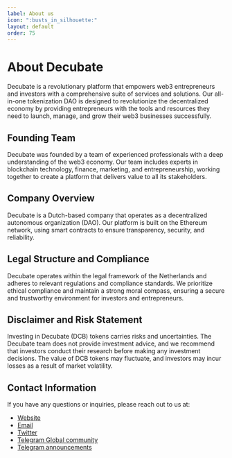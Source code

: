 ```yaml
---
label: About us
icon: ":busts_in_silhouette:"
layout: default
order: 75
---
```

# About Decubate

Decubate is a revolutionary platform that empowers web3 entrepreneurs and investors with a comprehensive suite of services and solutions. Our all-in-one tokenization DAO is designed to revolutionize the decentralized economy by providing entrepreneurs with the tools and resources they need to launch, manage, and grow their web3 businesses successfully.

## Founding Team

Decubate was founded by a team of experienced professionals with a deep understanding of the web3 economy. Our team includes experts in blockchain technology, finance, marketing, and entrepreneurship, working together to create a platform that delivers value to all its stakeholders.

## Company Overview

Decubate is a Dutch-based company that operates as a decentralized autonomous organization (DAO). Our platform is built on the Ethereum network, using smart contracts to ensure transparency, security, and reliability.

## Legal Structure and Compliance

Decubate operates within the legal framework of the Netherlands and adheres to relevant regulations and compliance standards. We prioritize ethical compliance and maintain a strong moral compass, ensuring a secure and trustworthy environment for investors and entrepreneurs.

## Disclaimer and Risk Statement

Investing in Decubate (DCB) tokens carries risks and uncertainties. The Decubate team does not provide investment advice, and we recommend that investors conduct their research before making any investment decisions. The value of DCB tokens may fluctuate, and investors may incur losses as a result of market volatility.

## Contact Information

If you have any questions or inquiries, please reach out to us at:

- [Website](https://decubate.com/)
- [Email](mailto:info@decubate.com)
- [Twitter](https://twitter.com/Decubate)
- [Telegram Global community](https://t.me/decubate)
- [Telegram announcements](https://t.me/Decubateann)
